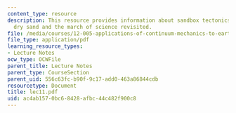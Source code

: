 ```yaml
---
content_type: resource
description: This resource provides information about sandbox tectonics - simple theory,
  dry sand and the march of science revisited.
file: /media/courses/12-005-applications-of-continuum-mechanics-to-earth-atmospheric-and-planetary-sciences-spring-2006/ac4ab1570bc68428afbc44c482f900c8_lec11.pdf
file_type: application/pdf
learning_resource_types:
- Lecture Notes
ocw_type: OCWFile
parent_title: Lecture Notes
parent_type: CourseSection
parent_uid: 556c63fc-b90f-9c17-add0-463a86844cdb
resourcetype: Document
title: lec11.pdf
uid: ac4ab157-0bc6-8428-afbc-44c482f900c8
---
```

